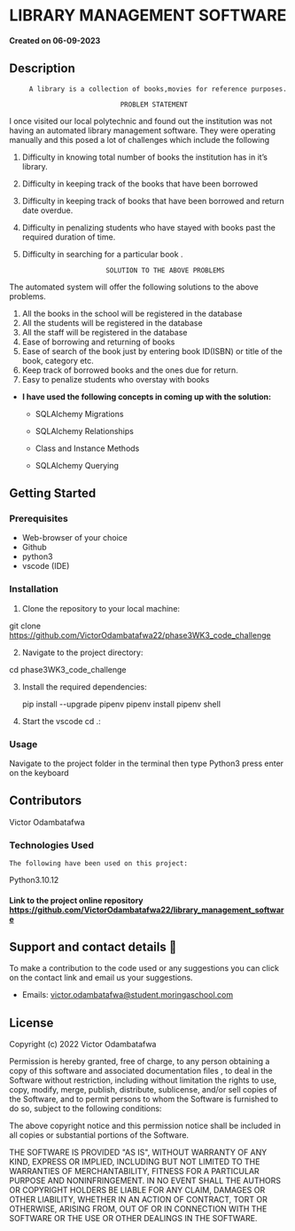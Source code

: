 # LIBRARY MANAGEMENT SOFTWARE

#### Created on 06-09-2023

## Description
         A library is a collection of books,movies for reference purposes.
                                      
                                PROBLEM STATEMENT
I once visited our local polytechnic and found out the institution was not having an automated library management software. They were operating manually and this posed a lot of challenges which include the following

1. Difficulty in knowing total number of books the institution has in it’s library.
2. Difficulty in keeping track of the books that have been borrowed
3. Difficulty in keeping track of books that have been borrowed and return date overdue.
4. Difficulty in penalizing students who have stayed with books past the required duration of time.
5. Difficulty in searching for a particular book .

                            SOLUTION TO THE ABOVE PROBLEMS
The automated system will offer the following solutions to the above problems.

1. All the books in the school will be registered in the database
2. All the students will be registered in the database
3. All the staff will be registered in the database
4. Ease of borrowing and returning of books
5. Ease of search of the book just by entering book ID(ISBN) or title of the book, category etc.
6. Keep track of borrowed books and the ones due for return.
7. Easy to penalize students who overstay with books
 

- **I have used the following concepts in coming up with the solution:**

  - SQLAlchemy Migrations
  
  - SQLAlchemy Relationships

  - Class and Instance Methods

  - SQLAlchemy Querying
  

## Getting Started

### Prerequisites
- Web-browser of your choice
- Github
- python3
- vscode (IDE)


### Installation

1. Clone the repository to your local machine:

git clone https://github.com/VictorOdambatafwa22/phase3WK3_code_challenge

2. Navigate to the project directory:

cd phase3WK3_code_challenge


3. Install the required dependencies:

    pip install --upgrade pipenv
    pipenv install
    pipenv shell

4. Start the vscode cd .:


### Usage

   Navigate to the project folder in the terminal then type 
   Python3 <name of the file.py>
   press enter on the keyboard

## Contributors
 Victor Odambatafwa


 ### Technologies Used

    The following have been used on this project:

  Python3.10.12



#### Link to the project online repository  https://github.com/VictorOdambatafwa22/library_management_software

  ## Support and contact details 🙂

To make a contribution to the code used or any suggestions you can click on the contact link and email us your suggestions.

- Emails: victor.odambatafwa@student.moringaschool.com
          
   
 ## License

Copyright (c) 2022 Victor Odambatafwa

Permission is hereby granted, free of charge, to any person obtaining a copy
of this software and associated documentation files , to deal
in the Software without restriction, including without limitation the rights
to use, copy, modify, merge, publish, distribute, sublicense, and/or sell
copies of the Software, and to permit persons to whom the Software is
furnished to do so, subject to the following conditions:

The above copyright notice and this permission notice shall be included in all
copies or substantial portions of the Software.

THE SOFTWARE IS PROVIDED "AS IS", WITHOUT WARRANTY OF ANY KIND, EXPRESS OR
IMPLIED, INCLUDING BUT NOT LIMITED TO THE WARRANTIES OF MERCHANTABILITY,
FITNESS FOR A PARTICULAR PURPOSE AND NONINFRINGEMENT. IN NO EVENT SHALL THE
AUTHORS OR COPYRIGHT HOLDERS BE LIABLE FOR ANY CLAIM, DAMAGES OR OTHER
LIABILITY, WHETHER IN AN ACTION OF CONTRACT, TORT OR OTHERWISE, ARISING FROM,
OUT OF OR IN CONNECTION WITH THE SOFTWARE OR THE USE OR OTHER DEALINGS IN THE
SOFTWARE.